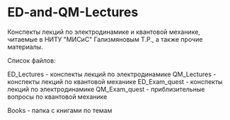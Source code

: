 # ED-and-QM-Lectures
Конспекты лекций по электродинамике и квантовой механике, читаемые в НИТУ "МИСиС" Гализмяновым Т.Р., а также прочие материалы.

Список файлов:

ED_Lectures - конспекты лекций по электродинамике
QM_Lectures - конспекты лекций по квантовой механике
ED_Exam_quest - конспекты лекций по электродинамике
QM_Exam_quest - приблизительные вопросы по квантовой механике

Books - папка с книгами по темам
